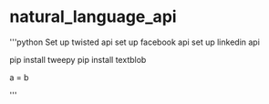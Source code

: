 # natural_language_api

'''python
Set up twisted api
set up facebook api
set up linkedin api

pip install tweepy
pip install textblob

a = b

'''